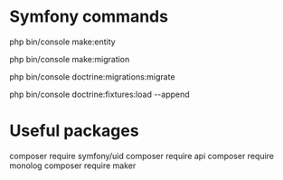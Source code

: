 # Symfony commands

php bin/console make:entity

php bin/console make:migration

php bin/console doctrine:migrations:migrate

php bin/console doctrine:fixtures:load --append

# Useful packages

composer require symfony/uid
composer require api
composer require monolog
composer require maker